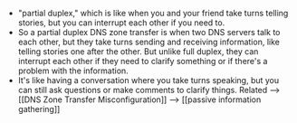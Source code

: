 - "partial duplex," which is like when you and your friend take turns telling stories, but you can interrupt each other if you need to.
- So a partial duplex DNS zone transfer is when two DNS servers talk to each other, but they take turns sending and receiving information, like telling stories one after the other. But unlike full duplex, they can interrupt each other if they need to clarify something or if there's a problem with the information.
- It's like having a conversation where you take turns speaking, but you can still ask questions or make comments to clarify things.
Related --> [[DNS Zone Transfer Misconfiguration]] --> [[passive information gathering]]
